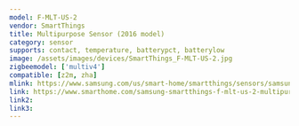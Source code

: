 ```yaml
---
model: F-MLT-US-2
vendor: SmartThings
title: Multipurpose Sensor (2016 model)
category: sensor
supports: contact, temperature, batterypct, batterylow
image: /assets/images/devices/SmartThings_F-MLT-US-2.jpg
zigbeemodel: ['multiv4']
compatible: [z2m, zha]
mlink: https://www.samsung.com/us/smart-home/smartthings/sensors/samsung-smartthings-multipurpose-sensor-f-mlt-us-2/
link: https://www.smarthome.com/samsung-smartthings-f-mlt-us-2-multipurpose-sensor.html
link2: 
link3: 
---
```


